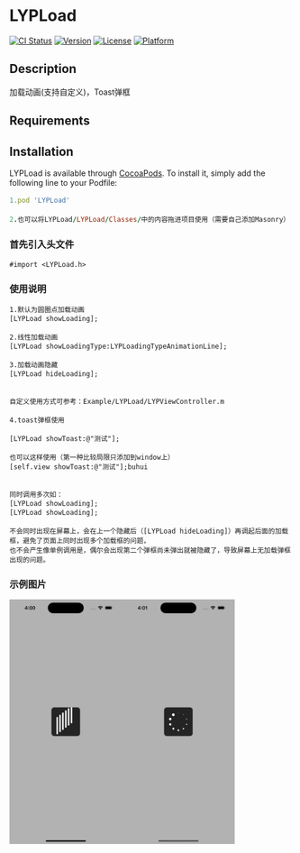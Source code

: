 # LYPLoad

[![CI Status](https://img.shields.io/travis/sgx_05/LYPLoad.svg?style=flat)](https://travis-ci.org/sgx_05/LYPLoad)
[![Version](https://img.shields.io/cocoapods/v/LYPLoad.svg?style=flat)](https://cocoapods.org/pods/LYPLoad)
[![License](https://img.shields.io/cocoapods/l/LYPLoad.svg?style=flat)](https://cocoapods.org/pods/LYPLoad)
[![Platform](https://img.shields.io/cocoapods/p/LYPLoad.svg?style=flat)](https://cocoapods.org/pods/LYPLoad)

## Description 

加载动画(支持自定义)，Toast弹框

## Requirements

## Installation

LYPLoad is available through [CocoaPods](https://cocoapods.org). To install
it, simply add the following line to your Podfile:

```ruby
1.pod 'LYPLoad'

2.也可以将LYPLoad/LYPLoad/Classes/中的内容拖进项目使用（需要自己添加Masonry）

```

### 首先引入头文件 
```
#import <LYPLoad.h>

```
### 使用说明
```
1.默认为圆圈点加载动画
[LYPLoad showLoading];

2.线性加载动画
[LYPLoad showLoadingType:LYPLoadingTypeAnimationLine];

3.加载动画隐藏
[LYPLoad hideLoading];


自定义使用方式可参考：Example/LYPLoad/LYPViewController.m

4.toast弹框使用

[LYPLoad showToast:@"测试"];

也可以这样使用（第一种比较局限只添加到window上）
[self.view showToast:@"测试"];buhui


同时调用多次如：
[LYPLoad showLoading];
[LYPLoad showLoading];

不会同时出现在屏幕上，会在上一个隐藏后（[LYPLoad hideLoading]）再调起后面的加载框，避免了页面上同时出现多个加载框的问题，
也不会产生像单例调用是，偶尔会出现第二个弹框尚未弹出就被隐藏了，导致屏幕上无加载弹框出现的问题。
```

### 示例图片
<div style="display:flex;flex-direction:row">
<img src = "https://github.com/wkwl/ImageSpec/blob/master/LYPLoad/Simulator%20Screen%20Shot%20-%20iPhone%2014%20Pro%20-%202023-03-13%20at%2016.00.41.png?raw=true" width="200" />

<img src = "https://github.com/wkwl/ImageSpec/blob/master/LYPLoad/Simulator%20Screen%20Shot%20-%20iPhone%2014%20Pro%20-%202023-03-13%20at%2016.01.08.png?raw=true" width="200" />
</div>

